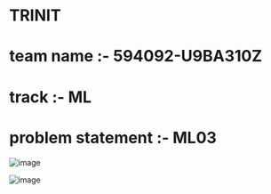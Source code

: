 # TRINIT 
# team name :-     594092-U9BA310Z
# track :- ML
# problem statement :- ML03

![image](https://user-images.githubusercontent.com/71877477/218287568-0991782e-e172-41b8-acdd-269feeb872a5.png)

![image](https://user-images.githubusercontent.com/71877477/218287582-4a090985-e74e-416e-a9ad-9395765c2542.png)




